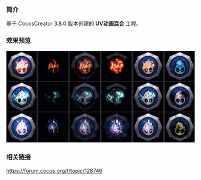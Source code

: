 ### 简介
基于 CocosCreator 3.8.0 版本创建的 **UV动画混合** 工程。

### 效果预览
![image](../../../gif/202207/2022072102.gif)

### 相关链接 
https://forum.cocos.org/t/topic/128746